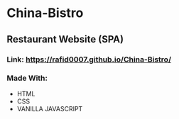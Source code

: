 # China-Bistro

## Restaurant Website (SPA)

### Link: <https://rafid0007.github.io/China-Bistro/>

### Made With:
  * HTML
  * CSS
  * VANILLA JAVASCRIPT
